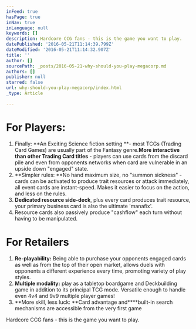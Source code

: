 ```yaml
---
inFeed: true
hasPage: true
inNav: true
inLanguage: null
keywords: []
description: Hardcore CCG fans - this is the game you want to play.
datePublished: '2016-05-21T11:14:39.799Z'
dateModified: '2016-05-21T11:14:32.907Z'
title: ''
author: []
sourcePath: _posts/2016-05-21-why-should-you-play-megacorp.md
authors: []
publisher: null
starred: false
url: why-should-you-play-megacorp/index.html
_type: Article

---
```

# For Players:

1. Finally: **An Exciting Science fiction setting **- most TCGs (Trading Card Games) are usually part of the Fantasy genre.**More interactive than other Trading Card titles** - players can use cards from the discard pile and even from opponents networks when card are vulnerable in an upside down "engaged" state.
2. **Simpler rules: **No hand maximum size, no "summon sickness" - cards can be activated to produce trait resources or attack immediately, all event cards are instant-speed. Makes it easier to focus on the action, and less on the rules.
3. **Dedicated resource side-deck**, plus every card produces trait resource, your primary business card is also the ultimate 'manafix'. 
4. Resource cards also passively produce "cashflow" each turn without having to be manipulated.

# For Retailers

1. **Re-playability:** Being able to purchase your opponents engaged cards as well as from the top of their open market, allows duels with opponents a different experience every time, promoting variety of play styles.
2. **Multiple modality:** play as a tabletop boardgame and Deckbuilding game in addition to its principal TCG mode. Versatile enough to handle even 4v4 and 9v9 multiple player games!
3. **More skill, less luck: **Card advantage and****built-in search mechanisms are accessible from the very first game

Hardcore CCG fans - this is the game you want to play.